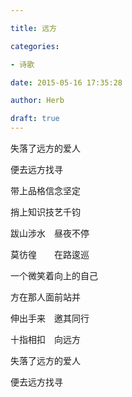 ```yaml
---

title: 远方

categories:

- 诗歌

date: 2015-05-16 17:35:28

author: Herb

draft: true
---
```


失落了远方的爱人

便去远方找寻

带上品格信念坚定

捎上知识技艺千钧

跋山涉水　昼夜不停

莫彷徨　　在路逡巡

一个微笑着向上的自己

方在那人面前站并

伸出手来　邀其同行

十指相扣　向远方

失落了远方的爱人

便去远方找寻